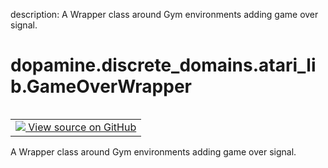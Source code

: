 description: A Wrapper class around Gym environments adding game over signal.

<div itemscope itemtype="http://developers.google.com/ReferenceObject">
<meta itemprop="name" content="dopamine.discrete_domains.atari_lib.GameOverWrapper" />
<meta itemprop="path" content="Stable" />
</div>

# dopamine.discrete_domains.atari_lib.GameOverWrapper

<!-- Insert buttons and diff -->

<table class="tfo-notebook-buttons tfo-api nocontent" align="left">
<td>
  <a target="_blank" href="https://github.com/google/dopamine/tree/master/dopamine/discrete_domains/atari_lib.py#L731-L754">
    <img src="https://www.tensorflow.org/images/GitHub-Mark-32px.png" />
    View source on GitHub
  </a>
</td>
</table>



A Wrapper class around Gym environments adding game over signal.

<!-- Placeholder for "Used in" -->



